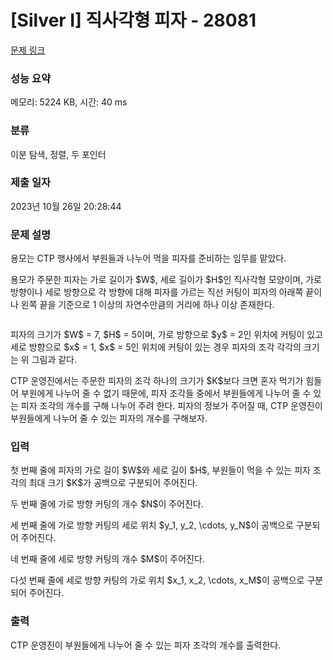 # [Silver I] 직사각형 피자 - 28081 

[문제 링크](https://www.acmicpc.net/problem/28081) 

### 성능 요약

메모리: 5224 KB, 시간: 40 ms

### 분류

이분 탐색, 정렬, 두 포인터

### 제출 일자

2023년 10월 26일 20:28:44

### 문제 설명

<p>용모는 CTP 행사에서 부원들과 나누어 먹을 피자를 준비하는 임무를 맡았다.</p>

<p>용모가 주문한 피자는 가로 길이가 $W$, 세로 길이가 $H$인 직사각형 모양이며, 가로 방향이나 세로 방향으로 각 방향에 대해 피자를 가르는 직선 커팅이 피자의 아래쪽 끝이나 왼쪽 끝을 기준으로 1 이상의 자연수만큼의 거리에 하나 이상 존재한다.</p>

<p style="text-align: center;"><img alt="" src=""></p>

<p>피자의 크기가 $W$ = 7, $H$ = 5이며, 가로 방향으로 $y$ = 2인 위치에 커팅이 있고 세로 방향으로 $x$ = 1, $x$ = 5인 위치에 커팅이 있는 경우 피자의 조각 각각의 크기는 위 그림과 같다.</p>

<p>CTP 운영진에서는 주문한 피자의 조각 하나의 크기가 $K$보다 크면 혼자 먹기가 힘들어 부원에게 나누어 줄 수 없기 때문에, 피자 조각들 중에서 부원들에게 나누어 줄 수 있는 피자 조각의 개수를 구해 나누어 주려 한다. 피자의 정보가 주어질 때, CTP 운영진이 부원들에게 나누어 줄 수 있는 피자의 개수를 구해보자.</p>

### 입력 

 <p>첫 번째 줄에 피자의 가로 길이 $W$와 세로 길이 $H$, 부원들이 먹을 수 있는 피자 조각의 최대 크기 $K$가 공백으로 구분되어 주어진다.</p>

<p>두 번째 줄에 가로 방향 커팅의 개수 $N$이 주어진다.</p>

<p>세 번째 줄에 가로 방향 커팅의 세로 위치 $y_1, y_2, \cdots, y_N$이 공백으로 구분되어 주어진다.</p>

<p>네 번째 줄에 세로 방향 커팅의 개수 $M$이 주어진다.</p>

<p>다섯 번째 줄에 세로 방향 커팅의 가로 위치 $x_1, x_2, \cdots, x_M$이 공백으로 구분되어 주어진다.</p>

### 출력 

 <p>CTP 운영진이 부원들에게 나누어 줄 수 있는 피자 조각의 개수를 출력한다.</p>


